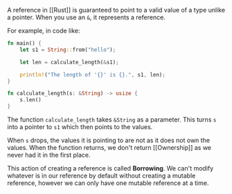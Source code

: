 A reference in [[Rust]] is guaranteed to point to a valid value of a type unlike a pointer. When you use an `&`, it represents a reference.

For example, in code like:
```rust
fn main() {
	let s1 = String::from("hello");

	let len = calculate_length(&s1);

	println!("The length of '{}' is {}.", s1, len);
}

fn calculate_length(s: &String) -> usize {
	s.len()
}
```

The function `calculate_length` takes `&String` as a parameter. This turns `s` into a pointer to `s1` which then points to the values.

When `s` drops, the values it is pointing to are not as it does not own the values. When the function returns, we don't return [[Ownership]] as we never had it in the first place.

This action of creating a reference is called **Borrowing**. We can't modify whatever is in our reference by default without creating a mutable reference, however we can only have one mutable reference at a time.
